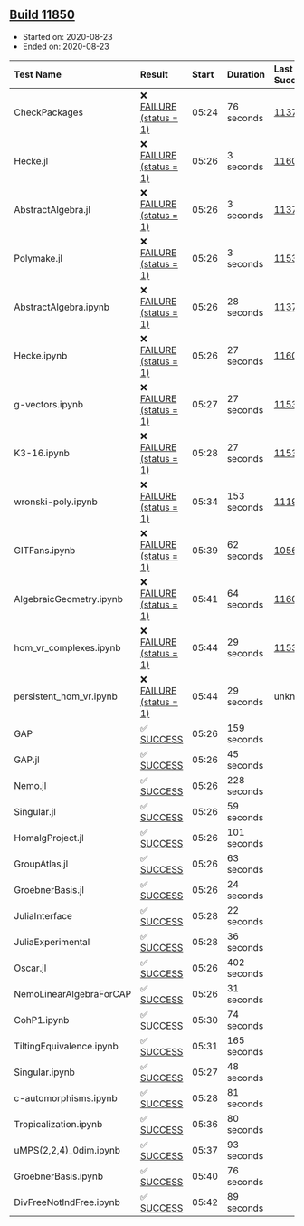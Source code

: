 ## [Build 11850](https://oscarci.mathematik.uni-kl.de/job/oscar/11850/)

* Started on: 2020-08-23
* Ended on: 2020-08-23

| Test Name    | Result | Start | Duration | Last Success | First Failure |
|:-------------|:-------|:------|:---------|:-------------|:--------------|
| CheckPackages | ❌ [FAILURE (status = 1)](https://oscarci.mathematik.uni-kl.de/job/oscar/11850/artifact/logs/build-11850/CheckPackages.log) | 05:24 | 76 seconds | [11376](https://oscarci.mathematik.uni-kl.de/job/oscar/11376/) | [11377](https://oscarci.mathematik.uni-kl.de/job/oscar/11377/) |
| Hecke.jl | ❌ [FAILURE (status = 1)](https://oscarci.mathematik.uni-kl.de/job/oscar/11850/artifact/logs/build-11850/Hecke.jl.log) | 05:26 | 3 seconds | [11602](https://oscarci.mathematik.uni-kl.de/job/oscar/11602/) | [11603](https://oscarci.mathematik.uni-kl.de/job/oscar/11603/) |
| AbstractAlgebra.jl | ❌ [FAILURE (status = 1)](https://oscarci.mathematik.uni-kl.de/job/oscar/11850/artifact/logs/build-11850/AbstractAlgebra.jl.log) | 05:26 | 3 seconds | [11376](https://oscarci.mathematik.uni-kl.de/job/oscar/11376/) | [11377](https://oscarci.mathematik.uni-kl.de/job/oscar/11377/) |
| Polymake.jl | ❌ [FAILURE (status = 1)](https://oscarci.mathematik.uni-kl.de/job/oscar/11850/artifact/logs/build-11850/Polymake.jl.log) | 05:26 | 3 seconds | [11532](https://oscarci.mathematik.uni-kl.de/job/oscar/11532/) | [11533](https://oscarci.mathematik.uni-kl.de/job/oscar/11533/) |
| AbstractAlgebra.ipynb | ❌ [FAILURE (status = 1)](https://oscarci.mathematik.uni-kl.de/job/oscar/11850/artifact/logs/build-11850/AbstractAlgebra.ipynb.log) | 05:26 | 28 seconds | [11376](https://oscarci.mathematik.uni-kl.de/job/oscar/11376/) | [11377](https://oscarci.mathematik.uni-kl.de/job/oscar/11377/) |
| Hecke.ipynb | ❌ [FAILURE (status = 1)](https://oscarci.mathematik.uni-kl.de/job/oscar/11850/artifact/logs/build-11850/Hecke.ipynb.log) | 05:26 | 27 seconds | [11602](https://oscarci.mathematik.uni-kl.de/job/oscar/11602/) | [11603](https://oscarci.mathematik.uni-kl.de/job/oscar/11603/) |
| g-vectors.ipynb | ❌ [FAILURE (status = 1)](https://oscarci.mathematik.uni-kl.de/job/oscar/11850/artifact/logs/build-11850/g-vectors.ipynb.log) | 05:27 | 27 seconds | [11532](https://oscarci.mathematik.uni-kl.de/job/oscar/11532/) | [11533](https://oscarci.mathematik.uni-kl.de/job/oscar/11533/) |
| K3-16.ipynb | ❌ [FAILURE (status = 1)](https://oscarci.mathematik.uni-kl.de/job/oscar/11850/artifact/logs/build-11850/K3-16.ipynb.log) | 05:28 | 27 seconds | [11532](https://oscarci.mathematik.uni-kl.de/job/oscar/11532/) | [11533](https://oscarci.mathematik.uni-kl.de/job/oscar/11533/) |
| wronski-poly.ipynb | ❌ [FAILURE (status = 1)](https://oscarci.mathematik.uni-kl.de/job/oscar/11850/artifact/logs/build-11850/wronski-poly.ipynb.log) | 05:34 | 153 seconds | [11192](https://oscarci.mathematik.uni-kl.de/job/oscar/11192/) | [11193](https://oscarci.mathematik.uni-kl.de/job/oscar/11193/) |
| GITFans.ipynb | ❌ [FAILURE (status = 1)](https://oscarci.mathematik.uni-kl.de/job/oscar/11850/artifact/logs/build-11850/GITFans.ipynb.log) | 05:39 | 62 seconds | [10566](https://oscarci.mathematik.uni-kl.de/job/oscar/10566/) | [10567](https://oscarci.mathematik.uni-kl.de/job/oscar/10567/) |
| AlgebraicGeometry.ipynb | ❌ [FAILURE (status = 1)](https://oscarci.mathematik.uni-kl.de/job/oscar/11850/artifact/logs/build-11850/AlgebraicGeometry.ipynb.log) | 05:41 | 64 seconds | [11602](https://oscarci.mathematik.uni-kl.de/job/oscar/11602/) | [11603](https://oscarci.mathematik.uni-kl.de/job/oscar/11603/) |
| hom_vr_complexes.ipynb | ❌ [FAILURE (status = 1)](https://oscarci.mathematik.uni-kl.de/job/oscar/11850/artifact/logs/build-11850/hom_vr_complexes.ipynb.log) | 05:44 | 29 seconds | [11532](https://oscarci.mathematik.uni-kl.de/job/oscar/11532/) | [11533](https://oscarci.mathematik.uni-kl.de/job/oscar/11533/) |
| persistent_hom_vr.ipynb | ❌ [FAILURE (status = 1)](https://oscarci.mathematik.uni-kl.de/job/oscar/11850/artifact/logs/build-11850/persistent_hom_vr.ipynb.log) | 05:44 | 29 seconds | unknown | unknown |
| GAP | ✅ [SUCCESS](https://oscarci.mathematik.uni-kl.de/job/oscar/11850/artifact/logs/build-11850/GAP.log) | 05:26 | 159 seconds |  |  |
| GAP.jl | ✅ [SUCCESS](https://oscarci.mathematik.uni-kl.de/job/oscar/11850/artifact/logs/build-11850/GAP.jl.log) | 05:26 | 45 seconds |  |  |
| Nemo.jl | ✅ [SUCCESS](https://oscarci.mathematik.uni-kl.de/job/oscar/11850/artifact/logs/build-11850/Nemo.jl.log) | 05:26 | 228 seconds |  |  |
| Singular.jl | ✅ [SUCCESS](https://oscarci.mathematik.uni-kl.de/job/oscar/11850/artifact/logs/build-11850/Singular.jl.log) | 05:26 | 59 seconds |  |  |
| HomalgProject.jl | ✅ [SUCCESS](https://oscarci.mathematik.uni-kl.de/job/oscar/11850/artifact/logs/build-11850/HomalgProject.jl.log) | 05:26 | 101 seconds |  |  |
| GroupAtlas.jl | ✅ [SUCCESS](https://oscarci.mathematik.uni-kl.de/job/oscar/11850/artifact/logs/build-11850/GroupAtlas.jl.log) | 05:26 | 63 seconds |  |  |
| GroebnerBasis.jl | ✅ [SUCCESS](https://oscarci.mathematik.uni-kl.de/job/oscar/11850/artifact/logs/build-11850/GroebnerBasis.jl.log) | 05:26 | 24 seconds |  |  |
| JuliaInterface | ✅ [SUCCESS](https://oscarci.mathematik.uni-kl.de/job/oscar/11850/artifact/logs/build-11850/JuliaInterface.log) | 05:28 | 22 seconds |  |  |
| JuliaExperimental | ✅ [SUCCESS](https://oscarci.mathematik.uni-kl.de/job/oscar/11850/artifact/logs/build-11850/JuliaExperimental.log) | 05:28 | 36 seconds |  |  |
| Oscar.jl | ✅ [SUCCESS](https://oscarci.mathematik.uni-kl.de/job/oscar/11850/artifact/logs/build-11850/Oscar.jl.log) | 05:26 | 402 seconds |  |  |
| NemoLinearAlgebraForCAP | ✅ [SUCCESS](https://oscarci.mathematik.uni-kl.de/job/oscar/11850/artifact/logs/build-11850/NemoLinearAlgebraForCAP.log) | 05:26 | 31 seconds |  |  |
| CohP1.ipynb | ✅ [SUCCESS](https://oscarci.mathematik.uni-kl.de/job/oscar/11850/artifact/logs/build-11850/CohP1.ipynb.log) | 05:30 | 74 seconds |  |  |
| TiltingEquivalence.ipynb | ✅ [SUCCESS](https://oscarci.mathematik.uni-kl.de/job/oscar/11850/artifact/logs/build-11850/TiltingEquivalence.ipynb.log) | 05:31 | 165 seconds |  |  |
| Singular.ipynb | ✅ [SUCCESS](https://oscarci.mathematik.uni-kl.de/job/oscar/11850/artifact/logs/build-11850/Singular.ipynb.log) | 05:27 | 48 seconds |  |  |
| c-automorphisms.ipynb | ✅ [SUCCESS](https://oscarci.mathematik.uni-kl.de/job/oscar/11850/artifact/logs/build-11850/c-automorphisms.ipynb.log) | 05:28 | 81 seconds |  |  |
| Tropicalization.ipynb | ✅ [SUCCESS](https://oscarci.mathematik.uni-kl.de/job/oscar/11850/artifact/logs/build-11850/Tropicalization.ipynb.log) | 05:36 | 80 seconds |  |  |
| uMPS(2,2,4)_0dim.ipynb | ✅ [SUCCESS](https://oscarci.mathematik.uni-kl.de/job/oscar/11850/artifact/logs/build-11850/uMPS-2-2-4-_0dim.ipynb.log) | 05:37 | 93 seconds |  |  |
| GroebnerBasis.ipynb | ✅ [SUCCESS](https://oscarci.mathematik.uni-kl.de/job/oscar/11850/artifact/logs/build-11850/GroebnerBasis.ipynb.log) | 05:40 | 76 seconds |  |  |
| DivFreeNotIndFree.ipynb | ✅ [SUCCESS](https://oscarci.mathematik.uni-kl.de/job/oscar/11850/artifact/logs/build-11850/DivFreeNotIndFree.ipynb.log) | 05:42 | 89 seconds |  |  |
